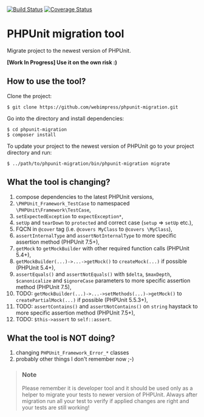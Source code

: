 [![Build Status](https://travis-ci.com/webimpress/phpunit-migration.svg?branch=master)](https://travis-ci.com/webimpress/phpunit-migration)
[![Coverage Status](https://coveralls.io/repos/github/webimpress/phpunit-migration/badge.svg?branch=master)](https://coveralls.io/github/webimpress/phpunit-migration?branch=master)

# PHPUnit migration tool

Migrate project to the newest version of PHPUnit.

**[Work In Progress] Use it on the own risk :)**

## How to use the tool?

Clone the project:
```console
$ git clone https://github.com/webimpress/phpunit-migration.git
```

Go into the directory and install dependencies:
```console
$ cd phpunit-migration
$ composer install
```

To update your project to the newest version of PHPUnit go to your project directory and run:
```console
$ ../path/to/phpunit-migration/bin/phpunit-migration migrate
```

## What the tool is changing?

1. compose dependencies to the latest PHPUnit versions,
2. `\PHPUnit_Framework_TestCase` to namespaced `\PHPUnit\Framework\TestCase`,
3. `setExpectedException` to `expectException*`,
4. `setUp` and `tearDown` to `protected` and correct case (`setup` => `setUp` etc.),
5.  FQCN in `@cover` tag (i.e. `@covers MyClass` to `@covers \MyClass`),
6. `assertInternalType` and `assertNotInternalType` to more specific assertion method (PHPUnit 7.5+),
7. `getMock` to `getMockBuilder` with other required function calls (PHPUnit 5.4+),
8. `getMockBuilder(...)->...->getMock()` to `createMock(...)` if possible (PHPUnit 5.4+),
9. `assertEquals()` and `assertNotEquals()` with `$delta`, `$maxDepth`, `$canonicalize` and `$ignoreCase`
  parameters to more specific assertion method (PHPUnit 7.5),
10. TODO: `getMockBuilder(...)->...->setMethods(...)->getMock()` to `createPartialMock(...)` if possible
  (PHPUnit 5.5.3+),
11. TODO: `assertContains()` and `assertNotContains()` on `string` haystack to more specific assertion method
  (PHPUnit 7.5+),
12. TODO: `$this->assert` to `self::assert`.

## What the tool is NOT doing?

1. changing `PHPUnit_Framework_Error_*` classes
2. probably other things I don't remember now ;-)

> ### Note
>
> Please remember it is developer tool and it should be used
> only as a helper to migrate your tests to newer version
> of PHPUnit.
> Always after migration run all your test to verify if applied
> changes are right and your tests are still working!
